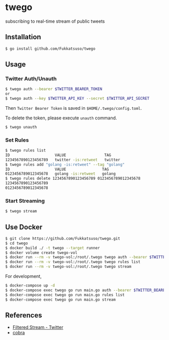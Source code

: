 # twego

subscribing to real-time stream of public tweets

## Installation

```bash
$ go install github.com/Fukkatsuso/twego
```

## Usage

### Twitter Auth/Unauth

```bash
$ twego auth --bearer $TWITTER_BEARER_TOKEN
or
$ twego auth --key $TWITTER_API_KEY --secret $TWITTER_API_SECRET
```

Then `Twitter Bearer Token` is saved in `$HOME/.twego/config.toml`.

To delete the token, please execute `unauth` command.

```bash
$ twego unauth
```

### Set Rules

```bash
$ twego rules list
ID                    VALUE                 TAG
1234567890123456789   twitter -is:retweet   twitter
$ twego rules add "golang -is:retweet" --tag "golang"
ID                    VALUE                TAG
0123456789012345678   golang -is:retweet   golang
$ twego rules delete 1234567890123456789 0123456789012345678
1234567890123456789
0123456789012345678
```

### Start Streaming

```bash
$ twego stream
```

## Use Docker

```bash
$ git clone https://github.com/Fukkatsuso/twego.git
$ cd twego
$ docker build ./ -t twego --target runner
$ docker volume create twego-vol
$ docker run --rm -v twego-vol:/root/.twego twego auth --bearer $TWITTER_BEARER_TOKEN
$ docker run --rm -v twego-vol:/root/.twego twego rules list
$ docker run --rm -v twego-vol:/root/.twego twego stream
```

For development,

```bash
$ docker-compose up -d
$ docker-compose exec twego go run main.go auth --bearer $TWITTER_BEARER_TOKEN
$ docker-compose exec twego go run main.go rules list
$ docker-compose exec twego go run main.go stream
```

## References

- [Filtered Stream - Twitter](https://developer.twitter.com/en/docs/twitter-api/tweets/filtered-stream/introduction)
- [cobra](https://cobra.dev/)
